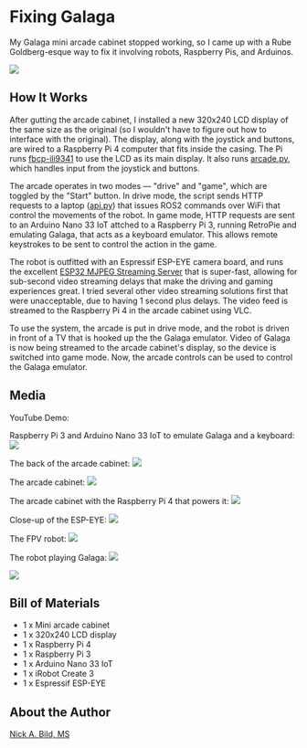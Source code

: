 # Fixing Galaga

My Galaga mini arcade cabinet stopped working, so I came up with a Rube Goldberg-esque way to fix it involving robots, Raspberry Pis, and Arduinos.

![](https://raw.githubusercontent.com/nickbild/fixing_galaga/main/media/teaser.jpg)

## How It Works

After gutting the arcade cabinet, I installed a new 320x240 LCD display of the same size as the original (so I wouldn't have to figure out how to interface with the original).  The display, along with the joystick and buttons, are wired to a Raspberry Pi 4 computer that fits inside the casing.  The Pi runs [fbcp-ili9341](https://github.com/juj/fbcp-ili9341) to use the LCD as its main display.  It also runs [arcade.py](https://github.com/nickbild/fixing_galaga/blob/main/arcade.py), which handles input from the joystick and buttons.

The arcade operates in two modes — "drive" and "game", which are toggled by the "Start" button.  In drive mode, the script sends HTTP requests to a laptop ([api.py](https://github.com/nickbild/fixing_galaga/blob/main/api.py)) that issues ROS2 commands over WiFi that control the movements of the robot.  In game mode, HTTP requests are sent to an Arduino Nano 33 IoT attched to a Raspberry Pi 3, running RetroPie and emulating Galaga, that acts as a keyboard emulator.  This allows remote keystrokes to be sent to control the action in the game.

The robot is outfitted with an Espressif ESP-EYE camera board, and runs the excellent [ESP32 MJPEG Streaming Server](https://github.com/arkhipenko/esp32-cam-mjpeg) that is super-fast, allowing for sub-second video streaming delays that make the driving and gaming experiences great.  I tried several other video streaming solutions first that were unacceptable, due to having 1 second plus delays.  The video feed is streamed to the Raspberry Pi 4 in the arcade cabinet using VLC.

To use the system, the arcade is put in drive mode, and the robot is driven in front of a TV that is hooked up the the Galaga emulator.  Video of Galaga is now being streamed to the arcade cabinet's display, so the device is switched into game mode.  Now, the arcade controls can be used to control the Galaga emulator.

## Media

YouTube Demo:

Raspberry Pi 3 and Arduino Nano 33 IoT to emulate Galaga and a keyboard:
![](https://raw.githubusercontent.com/nickbild/fixing_galaga/main/media/arcade_hw_sm.jpg)

The back of the arcade cabinet:
![](https://raw.githubusercontent.com/nickbild/fixing_galaga/main/media/galaga_back_2_sm.jpg)

The arcade cabinet:
![](https://raw.githubusercontent.com/nickbild/fixing_galaga/main/media/galaga_case_sm.jpg)

The arcade cabinet with the Raspberry Pi 4 that powers it:
![](https://raw.githubusercontent.com/nickbild/fixing_galaga/main/media/galaga_pi_2_sm.jpg)

Close-up of the ESP-EYE:
![](https://raw.githubusercontent.com/nickbild/fixing_galaga/main/media/robot_camera_sm.jpg)

The FPV robot:
![](https://raw.githubusercontent.com/nickbild/fixing_galaga/main/media/robot_front_sm.jpg)

The robot playing Galaga:
![](https://raw.githubusercontent.com/nickbild/fixing_galaga/main/media/robot_tv_1_sm.jpg)

![](https://raw.githubusercontent.com/nickbild/fixing_galaga/main/media/robot_tv_2_sm.jpg)

## Bill of Materials

- 1 x Mini arcade cabinet
- 1 x 320x240 LCD display
- 1 x Raspberry Pi 4
- 1 x Raspberry Pi 3
- 1 x Arduino Nano 33 IoT
- 1 x iRobot Create 3
- 1 x Espressif ESP-EYE

## About the Author

[Nick A. Bild, MS](https://nickbild79.firebaseapp.com/#!/)
